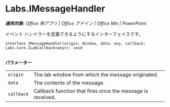 ﻿
# Labs.IMessageHandler

 _**適用対象:** Office 用アプリ | Office アドイン | Office Mix | PowerPoint_

イベント ハンドラーを定義できるようにするインターフェイスです。

```
interface IMessageHandler(origin: Window, data: any, callback: Labs.Core.ILabCallback<any>): void
```


## 

 **パラメーター**


|||
|:-----|:-----|
| `origin`|The lab window from which the message originated.|
| `data`|The contents of the message.|
| `callback`|Callback function that fires once the message is received.|
